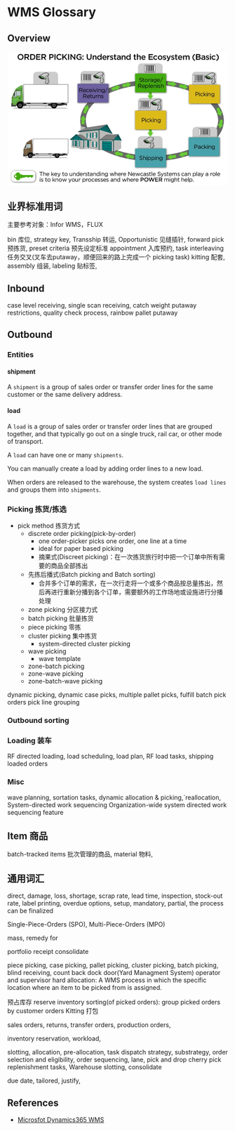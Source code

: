 # WMS Glossary

## Overview

![](assets/img/picking-ecosystem.webp)

## 业界标准用词

主要参考对象：Infor WMS，FLUX

bin 库位, strategy key, Transship 转运, Opportunistic 见缝插针, forward pick 预拣货, preset criteria 预先设定标准
appointment 入库预约, task interleaving 任务交叉(叉车去putaway，顺便回来的路上完成一个 picking task)
kitting 配套, assembly 组装, labeling 贴标签,

## Inbound

case level receiving,  single scan receiving, catch weight
putaway restrictions, quality check process, rainbow pallet putaway

## Outbound

### Entities

#### shipment

A `shipment` is a group of sales order or transfer order lines for the same customer or the same delivery address.

#### load

A `load` is a group of sales order or transfer order lines that are grouped together, and that typically go out on a single truck, rail car, or other mode of transport. 

A `load` can have one or many `shipments`. 

You can manually create a load by adding order lines to a new load. 

When orders are released to the warehouse, the system creates `load lines` and groups them into `shipments`.

### Picking 拣货/拣选

- pick method 拣货方式
   - discrete order picking(pick-by-order)
      - one order-picker picks one order, one line at a time
      - ideal for paper based picking
      - 摘果式(Discreet picking)：在一次拣货旅行时中把一个订单中所有需要的商品全部拣出
   - 先拣后播式(Batch picking and Batch sorting)
      - 合并多个订单的需求，在一次行走将一个或多个商品按总量拣出，然后再进行重新分播到各个订单，需要额外的工作场地或设施进行分播处理
   - zone picking 分区接力式
   - batch picking 批量拣货
   - piece picking 零拣
   - cluster picking 集中拣货
      - system-directed cluster picking
   - wave picking
      - wave template
   - zone-batch picking
   - zone-wave picking
   - zone-batch-wave picking

dynamic picking, dynamic case picks, multiple pallet picks, fulfill batch pick orders
pick line grouping

### Outbound sorting


### Loading 装车

RF directed loading, load scheduling, load plan, RF load tasks, shipping loaded orders

### Misc

wave planning, sortation tasks, dynamic allocation & picking,`reallocation, System-directed work sequencing
Organization-wide system directed work sequencing feature

## Item 商品

batch-tracked items 批次管理的商品, material 物料,

## 通用词汇

direct, damage, loss, shortage, scrap rate, lead time, inspection, stock-out rate, label printing, overdue
options, setup, mandatory, partial, the process can be finalized

Single-Piece-Orders (SPO), Multi-Piece-Orders (MPO) 

mass, remedy for

portfolio receipt consolidate

piece picking, case picking, pallet picking, cluster picking, batch picking, 
blind receiving, count back
dock door(Yard Managment System)
operator and supervisor
hard allocation: A WMS process in which the specific location where an item to be picked from is assigned.

预占库存 reserve inventory
sorting(of picked orders): group picked orders by customer orders
Kitting 打包

sales orders, returns, transfer orders, production orders, 

inventory reservation, workload, 

slotting, allocation, pre-allocation, task dispatch strategy, substrategy, order selection and eligibility, order sequencing, lane, pick and drop
cherry pick replenishment tasks, Warehouse slotting, consolidate

due date, tailored, justify,

## References

- [Microsfot Dynamics365 WMS](https://docs.microsoft.com/en-us/dynamics365/supply-chain/warehousing/warehouse-management-overview)
